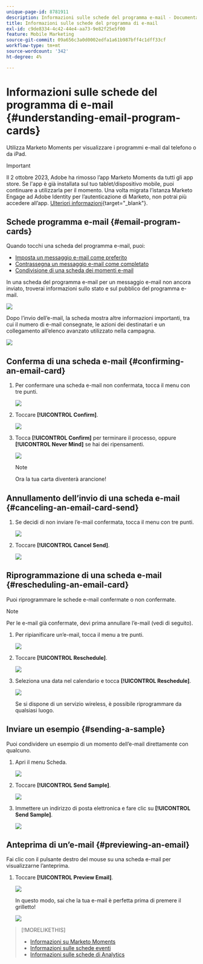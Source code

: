 ```yaml
---
unique-page-id: 8781911
description: Informazioni sulle schede del programma e-mail - Documentazione di Marketo - Documentazione del prodotto
title: Informazioni sulle schede del programma di e-mail
exl-id: c9de8334-4c42-44e4-aa73-9e82f25e5f00
feature: Mobile Marketing
source-git-commit: 09a656c3a0d0002edfa1a61b987bff4c1dff33cf
workflow-type: tm+mt
source-wordcount: '342'
ht-degree: 4%

---
```


# Informazioni sulle schede del programma di e-mail {#understanding-email-program-cards}

Utilizza Marketo Moments per visualizzare i programmi e-mail dal telefono o da iPad.

>[!IMPORTANT]
>
>Il 2 ottobre 2023, Adobe ha rimosso l’app Marketo Moments da tutti gli app store. Se l&#39;app è già installata sul tuo tablet/dispositivo mobile, puoi continuare a utilizzarla per il momento. Una volta migrata l’istanza Marketo Engage ad Adobe Identity per l’autenticazione di Marketo, non potrai più accedere all’app. [Ulteriori informazioni](https://nation.marketo.com/t5/product-discussions/marketo-events-app-and-marketo-moments-app-end-of-life/m-p/340712/highlight/true#M193869){target="_blank"}.

## Schede programma e-mail {#email-program-cards}

Quando tocchi una scheda del programma e-mail, puoi:

* [Imposta un messaggio e-mail come preferito](/help/marketo/product-docs/core-marketo-concepts/mobile-apps/marketo-moments/working-with-moments/creating-a-favorite.md)
* [Contrassegna un messaggio e-mail come completato](/help/marketo/product-docs/core-marketo-concepts/mobile-apps/marketo-moments/working-with-moments/marking-it-done.md)
* [Condivisione di una scheda dei momenti e-mail](/help/marketo/product-docs/core-marketo-concepts/mobile-apps/marketo-moments/working-with-moments/sharing-a-moment.md)

In una scheda del programma e-mail per un messaggio e-mail non ancora inviato, troverai informazioni sullo stato e sul pubblico del programma e-mail.

![](assets/image2015-7-2-9-3a33-3a47.png)

Dopo l’invio dell’e-mail, la scheda mostra altre informazioni importanti, tra cui il numero di e-mail consegnate, le azioni dei destinatari e un collegamento all’elenco avanzato utilizzato nella campagna.

![](assets/image2015-9-25-10-3a5-3a29.png)

## Conferma di una scheda e-mail {#confirming-an-email-card}

1. Per confermare una scheda e-mail non confermata, tocca il menu con tre punti.

   ![](assets/image2015-7-16-17-3a6-3a16.png)

1. Toccare **[!UICONTROL Confirm]**.

   ![](assets/image2015-7-16-17-3a8-3a34.png)

1. Tocca **[!UICONTROL Confirm]** per terminare il processo, oppure **[!UICONTROL Never Mind]** se hai dei ripensamenti.

   ![](assets/image2015-7-16-17-3a12-3a18.png)

   >[!NOTE]
   >
   >Ora la tua carta diventerà arancione!

## Annullamento dell’invio di una scheda e-mail {#canceling-an-email-card-send}

1. Se decidi di non inviare l’e-mail confermata, tocca il menu con tre punti.

   ![](assets/image2015-7-17-9-3a50-3a49.png)

1. Toccare **[!UICONTROL Cancel Send]**.

   ![](assets/image2015-7-17-9-3a52-3a54.png)

## Riprogrammazione di una scheda e-mail {#rescheduling-an-email-card}

Puoi riprogrammare le schede e-mail confermate o non confermate.

>[!NOTE]
>
>Per le e-mail già confermate, devi prima annullare l’e-mail (vedi di seguito).

1. Per ripianificare un’e-mail, tocca il menu a tre punti.

   ![](assets/image2015-7-17-9-3a58-3a44.png)

1. Toccare **[!UICONTROL Reschedule]**.

   ![](assets/image2015-7-17-10-3a0-3a32.png)

1. Seleziona una data nel calendario e tocca **[!UICONTROL Reschedule]**.

   ![](assets/image2015-7-17-10-3a5-3a55.png)

   Se si dispone di un servizio wireless, è possibile riprogrammare da qualsiasi luogo.

## Inviare un esempio {#sending-a-sample}

Puoi condividere un esempio di un momento dell’e-mail direttamente con qualcuno.

1. Apri il menu Scheda.

   ![](assets/image2015-7-14-16-3a44-3a7.png)

1. Toccare **[!UICONTROL Send Sample]**.

   ![](assets/image2015-7-14-16-3a40-3a54.png)

1. Immettere un indirizzo di posta elettronica e fare clic su **[!UICONTROL Send Sample]**.

   ![](assets/image2015-7-14-17-3a2-3a32.png)

## Anteprima di un’e-mail {#previewing-an-email}

Fai clic con il pulsante destro del mouse su una scheda e-mail per visualizzarne l’anteprima.

1. Toccare **[!UICONTROL Preview Email]**.

   ![](assets/image2015-7-14-16-3a42-3a21.png)

   In questo modo, sai che la tua e-mail è perfetta prima di premere il grilletto!

   ![](assets/image2015-6-30-11-3a15-3a22.png)

>[!MORELIKETHIS]
>
>* [Informazioni su Marketo Moments](/help/marketo/product-docs/core-marketo-concepts/mobile-apps/marketo-moments/understanding-moments/understanding-marketo-moments.md)
>* [Informazioni sulle schede eventi](/help/marketo/product-docs/core-marketo-concepts/mobile-apps/marketo-moments/understanding-moments/understanding-event-cards.md)
>* [Informazioni sulle schede di Analytics](/help/marketo/product-docs/core-marketo-concepts/mobile-apps/marketo-moments/understanding-moments/understanding-analytics-cards.md)
